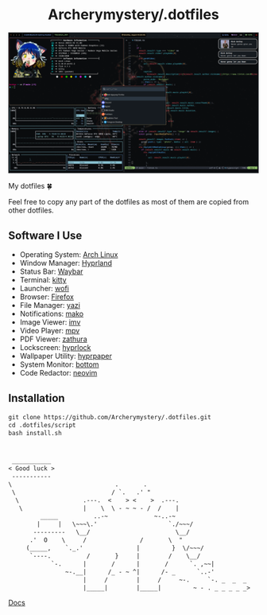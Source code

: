 <h1 align="center">Archerymystery/.dotfiles</h1>

<img src="/.github/1.png" />

My dotfiles 🍀

Feel free to copy any part of the dotfiles as most of them are copied from other dotfiles.

## Software I Use

- Operating System: [Arch Linux](https://archlinux.org/)
- Window Manager: [Hyprland](https://github.com/hyprwm/Hyprland)
- Status Bar: [Waybar](https://github.com/Alexays/Waybar)
- Terminal: [kitty](https://github.com/kovidgoyal/kitty)
- Launcher: [wofi](https://hg.sr.ht/~scoopta/wofi)
- Browser: [Firefox](https://www.mozilla.org/uk/firefox/)
- File Manager: [yazi](https://github.com/sxyazi/yazi)
- Notifications: [mako](https://github.com/emersion/mako)
- Image Viewer: [imv](https://sr.ht/~exec64/imv/)
- Video Player: [mpv](https://github.com/mpv-player/mpv)
- PDF Viewer: [zathura](https://mupdf.com/)
- Lockscreen: [hyprlock](https://github.com/hyprwm/hyprlock)
- Wallpaper Utility: [hyprpaper](https://github.com/hyprwm/hyprpaper)
- System Monitor: [bottom](https://github.com/ClementTsang/bottom)
- Code Redactor: [neovim](https://github.com/neovim/neovim)

## Installation

```
git clone https://github.com/Archerymystery/.dotfiles.git
cd .dotfiles/script
bash install.sh
```
# 
```
 ___________ 
< Good luck >
 ----------- 
\                             .       .
 \                           / `.   .' " 
  \                  .---.  <    > <    >  .---.
   \                 |    \  \ - ~ ~ - /  /    |
         _____          ..-~             ~-..-~
        |     |   \~~~\.'                    `./~~~/
       ---------   \__/                        \__/
      .'  O    \     /               /       \  " 
     (_____,    `._.'               |         }  \/~~~/
      `----.          /       }     |        /    \__/
            `-.      |       /      |       /      `. ,~~|
                ~-.__|      /_ - ~ ^|      /- _      `..-'   
                     |     /        |     /     ~-.     `-. _  _  _
                     |_____|        |_____|         ~ - . _ _ _ _ _>
```
[Docs](https://youtu.be/RODxQz0JFVw)
